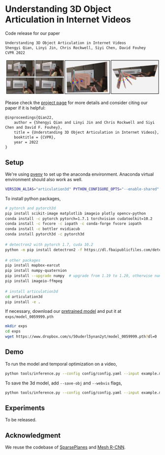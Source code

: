 # Understanding 3D Object Articulation in Internet Videos

Code release for our paper

```
Understanding 3D Object Articulation in Internet Videos
Shengyi Qian, Linyi Jin, Chris Rockwell, Siyi Chen, David Fouhey
CVPR 2022
```

![teaser](docs/teaser.png)

Please check the [project page](https://jasonqsy.github.io/Articulation3D/) for more details and consider citing our paper if it is helpful:

```
@inproceedings{Qian22,
    author = {Shengyi Qian and Linyi Jin and Chris Rockwell and Siyi Chen and David F. Fouhey},
    title = {Understanding 3D Object Articulation in Internet Videos},
    booktitle = {CVPR},
    year = 2022
}
```

## Setup

We're using [pyenv](https://github.com/pyenv/pyenv) to set up the anaconda environment. Anaconda virtual environment should also work as well.

```bash
VERSION_ALIAS="articulation3d" PYTHON_CONFIGURE_OPTS="--enable-shared" pyenv install anaconda3-2020.11
```

To install python packages,

```bash
# pytorch and pytorch3d
pip install scikit-image matplotlib imageio plotly opencv-python
conda install -c pytorch pytorch=1.7.1 torchvision cudatoolkit=10.2
conda install -c fvcore -c iopath -c conda-forge fvcore iopath
conda install -c bottler nvidiacub
conda install pytorch3d -c pytorch3d

# detectron2 with pytorch 1.7, cuda 10.2
python -m pip install detectron2 -f https://dl.fbaipublicfiles.com/detectron2/wheels/cu102/torch1.7/index.html

# other packages
pip install mapbox-earcut
pip install numpy-quaternion
pip install --upgrade numpy  # upgrade from 1.19 to 1.20, otherwise numpy-quaternion does not work
pip install imageio-ffmpeg

# install articulation3d
cd articulation3d
pip install -e .
```

If necessary, download our [pretrained model](https://www.dropbox.com/s/50uderl5ynan2yt/model_0059999.pth?dl=0) and put it at `exps/model_0059999.pth`

```bash
mkdir exps
cd exps
wget https://www.dropbox.com/s/50uderl5ynan2yt/model_0059999.pth?dl=0
```

## Demo

To run the model and temporal optimization on a video,

```bash
python tools/inference.py --config config/config.yaml --input example.mp4 --output output
```

To save the 3d model, add `--save-obj` and `--webvis` flags,

```bash
python tools/inference.py --config config/config.yaml --input example.mp4 --output output --save-obj --webvis
```

## Experiments 

To be released.

## Acknowledgment

We reuse the codebase of [SparsePlanes](https://github.com/jinlinyi/SparsePlanes) and [Mesh R-CNN](https://github.com/facebookresearch/meshrcnn).
